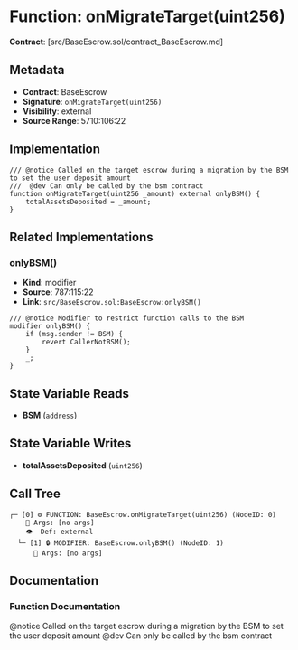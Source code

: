# Function: onMigrateTarget(uint256)

**Contract**: [src/BaseEscrow.sol/contract_BaseEscrow.md]

## Metadata

- **Contract**: BaseEscrow
- **Signature**: `onMigrateTarget(uint256)`
- **Visibility**: external
- **Source Range**: 5710:106:22

## Implementation

```solidity
/// @notice Called on the target escrow during a migration by the BSM to set the user deposit amount
///  @dev Can only be called by the bsm contract
function onMigrateTarget(uint256 _amount) external onlyBSM() {
    totalAssetsDeposited = _amount;
}
```

## Related Implementations

### onlyBSM()

- **Kind**: modifier
- **Source**: 787:115:22
- **Link**: `src/BaseEscrow.sol:BaseEscrow:onlyBSM()`

```solidity
/// @notice Modifier to restrict function calls to the BSM
modifier onlyBSM() {
    if (msg.sender != BSM) {
        revert CallerNotBSM();
    }
    _;
}
```

## State Variable Reads

- **BSM** (`address`)

## State Variable Writes

- **totalAssetsDeposited** (`uint256`)

## Call Tree

```
┌─ [0] ⚙️ FUNCTION: BaseEscrow.onMigrateTarget(uint256) (NodeID: 0)
    💬 Args: [no args]
    👁️  Def: external
  └─ [1] 🔒 MODIFIER: BaseEscrow.onlyBSM() (NodeID: 1)
      💬 Args: [no args]
```

## Documentation

### Function Documentation

@notice Called on the target escrow during a migration by the BSM to set the user deposit amount
 @dev Can only be called by the bsm contract
